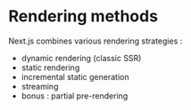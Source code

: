 <!-- .slide: class="two-column with-code " -->

# Rendering methods

Next.js combines various rendering strategies :

- dynamic rendering (classic SSR)
- static rendering
- incremental static generation
- streaming
- bonus : partial pre-rendering
